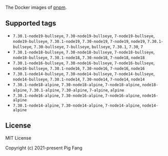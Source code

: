 The Docker images of [pnpm](https://pnpm.io).

## Supported tags

- `7.30.1-node19-bullseye`, `7.30-node19-bullseye`, `7-node19-bullseye`, `node19-bullseye`, `7.30.1-node19`, `7.30-node19`, `7-node19`, `node19`, `7.30.1-bullseye`, `7.30-bullseye`, `7-bullseye`, `bullseye`, `7.30.1`, `7.30`, `7`
- `7.30.1-node18-bullseye`, `7.30-node18-bullseye`, `7-node18-bullseye`, `node18-bullseye`, `7.30.1-node18`, `7.30-node18`, `7-node18`, `node18`
- `7.30.1-node16-bullseye`, `7.30-node16-bullseye`, `7-node16-bullseye`, `node16-bullseye`, `7.30.1-node16`, `7.30-node16`, `7-node16`, `node16`
- `7.30.1-node14-bullseye`, `7.30-node14-bullseye`, `7-node14-bullseye`, `node14-bullseye`, `7.30.1-node14`, `7.30-node14`, `7-node14`, `node14`
- `7.30.1-node18-alpine`, `7.30-node18-alpine`, `7-node18-alpine`, `node18-alpine`, `7.30.1-alpine`, `7.30-alpine`, `7-alpine`, `alpine`
- `7.30.1-node16-alpine`, `7.30-node16-alpine`, `7-node16-alpine`, `node16-alpine`
- `7.30.1-node14-alpine`, `7.30-node14-alpine`, `7-node14-alpine`, `node14-alpine`

## License

MIT License

Copyright (c) 2021-present Pig Fang
